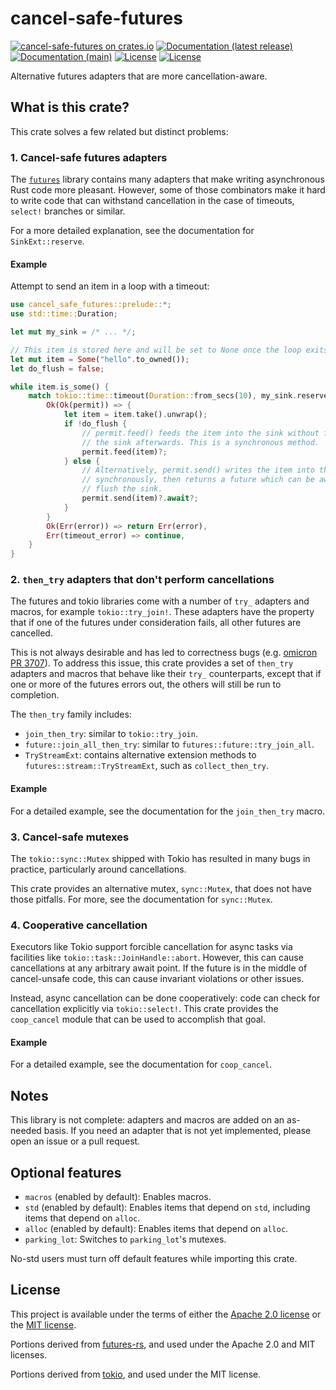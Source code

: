 # cancel-safe-futures

[![cancel-safe-futures on crates.io](https://img.shields.io/crates/v/cancel-safe-futures)](https://crates.io/crates/cancel-safe-futures)
[![Documentation (latest release)](https://img.shields.io/badge/docs-latest%20version-brightgreen.svg)](https://docs.rs/cancel-safe-futures)
[![Documentation (main)](https://img.shields.io/badge/docs-main-brightgreen)](https://oxidecomputer.github.io/cancel-safe-futures/rustdoc/cancel_safe_futures/)
[![License](https://img.shields.io/badge/license-Apache-green.svg)](LICENSE-APACHE)
[![License](https://img.shields.io/badge/license-MIT-green.svg)](LICENSE-MIT)

Alternative futures adapters that are more cancellation-aware.

## What is this crate?

This crate solves a few related but distinct problems:

### 1. Cancel-safe futures adapters

The [`futures`](https://docs.rs/futures/latest/futures/) library contains many adapters that
make writing asynchronous Rust code more pleasant. However, some of those combinators make it
hard to write code that can withstand cancellation in the case of timeouts, `select!` branches
or similar.

For a more detailed explanation, see the documentation for `SinkExt::reserve`.

#### Example

Attempt to send an item in a loop with a timeout:

```rust
use cancel_safe_futures::prelude::*;
use std::time::Duration;

let mut my_sink = /* ... */;

// This item is stored here and will be set to None once the loop exits successfully.
let mut item = Some("hello".to_owned());
let do_flush = false;

while item.is_some() {
    match tokio::time::timeout(Duration::from_secs(10), my_sink.reserve()).await {
        Ok(Ok(permit)) => {
            let item = item.take().unwrap();
            if !do_flush {
                // permit.feed() feeds the item into the sink without flushing
                // the sink afterwards. This is a synchronous method.
                permit.feed(item)?;
            } else {
                // Alternatively, permit.send() writes the item into the sink
                // synchronously, then returns a future which can be awaited to
                // flush the sink.
                permit.send(item)?.await?;
            }
        }
        Ok(Err(error)) => return Err(error),
        Err(timeout_error) => continue,
    }
}

```

### 2. `then_try` adapters that don't perform cancellations

The futures and tokio libraries come with a number of `try_` adapters and macros, for example
`tokio::try_join!`. These adapters have the property that if one of the futures under
consideration fails, all other futures are cancelled.

This is not always desirable and has led to correctness bugs (e.g. [omicron PR
3707](https://github.com/oxidecomputer/omicron/pull/3707)). To address this issue, this crate
provides a set of `then_try` adapters and macros that behave like their `try_` counterparts,
except that if one or more of the futures errors out, the others will still be run to
completion.

The `then_try` family includes:

* `join_then_try`: similar to `tokio::try_join`.
* `future::join_all_then_try`: similar to `futures::future::try_join_all`.
* `TryStreamExt`: contains alternative extension methods to `futures::stream::TryStreamExt`,
  such as `collect_then_try`.

#### Example

For a detailed example, see the documentation for the `join_then_try` macro.

### 3. Cancel-safe mutexes

The `tokio::sync::Mutex` shipped with Tokio has resulted in many bugs in practice,
particularly around cancellations.

This crate provides an alternative mutex, `sync::Mutex`, that does not have those pitfalls.
For more, see the documentation for `sync::Mutex`.

### 4. Cooperative cancellation

Executors like Tokio support forcible cancellation for async tasks via facilities like
`tokio::task::JoinHandle::abort`. However, this can cause cancellations at any arbitrary await
point. If the future is in the middle of cancel-unsafe code, this can cause invariant violations
or other issues.

Instead, async cancellation can be done cooperatively: code can check for cancellation
explicitly via `tokio::select!`. This crate provides the `coop_cancel` module that can be
used to accomplish that goal.

#### Example

For a detailed example, see the documentation for `coop_cancel`.

## Notes

This library is not complete: adapters and macros are added on an as-needed basis. If you need
an adapter that is not yet implemented, please open an issue or a pull request.

## Optional features

* `macros` (enabled by default): Enables macros.
* `std` (enabled by default): Enables items that depend on `std`, including items that depend on
  `alloc`.
* `alloc` (enabled by default): Enables items that depend on `alloc`.
* `parking_lot`: Switches to `parking_lot`'s mutexes.

No-std users must turn off default features while importing this crate.

## License

This project is available under the terms of either the [Apache 2.0 license](LICENSE-APACHE) or the [MIT
license](LICENSE-MIT).

Portions derived from [futures-rs](https://github.com/rust-lang/futures-rs), and used under the
Apache 2.0 and MIT licenses.

Portions derived from [tokio](https://github.com/tokio-rs/tokio), and used under the MIT license.

<!--
README.md is generated from README.tpl by cargo readme. To regenerate:

cargo install cargo-readme
./scripts/regenerate-readmes.sh
-->
